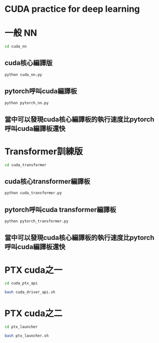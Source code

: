 # CUDA practice for deep learning

# 一般 NN

```bash
cd cuda_nn
```

## cuda核心編譯版
```python
python cuda_nn.py
```

## pytorch呼叫cuda編譯板
```python
python pytorch_nn.py
```

## 當中可以發現cuda核心編譯板的執行速度比pytorch呼叫cuda編譯板還快

# Transformer訓練版
```bash
cd cuda_transformer
```

## cuda核心transformer編譯板
```python
python cuda_transformer.py
```

## pytorch呼叫cuda transformer編譯板
```python
python pytorch_transformer.py
```

## 當中可以發現cuda核心編譯板的執行速度比pytorch呼叫cuda編譯板還快


# PTX cuda之一

```bash
cd cuda_ptx_api
```

```bash
bash cuda_driver_api.sh
```

# PTX cuda之二

```bash
cd ptx_launcher
```

```bash
bash ptx_launcher.sh
```